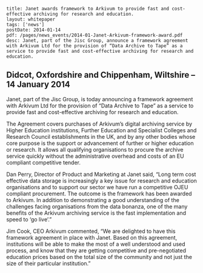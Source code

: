 ```
title: Janet awards framework to Arkivum to provide fast and cost-effective archiving for research and education.
layout: whitepaper
tags: ['news']
postDate: 2014-01-14
pdf: /pages/news_events/2014-01-Janet-Arkivum-framework-award.pdf
desc: Janet, part of the Jisc Group, announce a framework agreement with Arkivum Ltd for the provision of “Data Archive to Tape” as a service to provide fast and cost-effective archiving for research and education.

```

## Didcot, Oxfordshire and Chippenham, Wiltshire – 14 January 2014 

Janet, part of the Jisc Group, is today announcing a framework agreement with Arkivum Ltd for the provision of “Data Archive to Tape” as a service to provide fast and cost-effective archiving for research and education.
The Agreement covers purchases of Arkivum’s digital archiving service by Higher Education institutions, Further Education and Specialist Colleges and Research Council establishments in the UK, and by any other bodies whose core purpose is the support or advancement of further or higher education or research. It allows all qualifying organisations to procure the archive service quickly without the administrative overhead and costs of an EU compliant competitive tender.
Dan Perry, Director of Product and Marketing at Janet said, “Long term cost effective data storage is increasingly a key issue for research and education organisations and to support our sector we have run a competitive OJEU compliant procurement. The outcome is the framework has been awarded to Arkivum. In addition to demonstrating a good understanding of the challenges facing organisations from the data bonanza, one of the many benefits of the Arkivum archiving service is the fast implementation and speed to ‘go live’.” 
Jim Cook, CEO Arkivum commented, “We are delighted to have this framework agreement in place with Janet. Based on this agreement, institutions will be able to make the most of a well understood and used process, and know that they are getting competitive and pre-negotiated education prices based on the total size of the community and not just the size of their particular institution.”